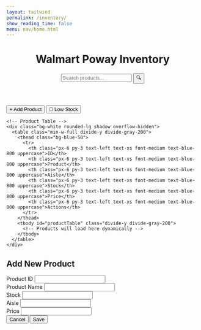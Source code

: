 ```yaml
---
layout: tailwind
permalink: /inventory/
show_reading_time: false
menu: nav/home.html
---
```


<html lang="en">
<head>
  <meta charset="UTF-8">
  <meta name="viewport" content="width=device-width, initial-scale=1.0">
  <title>Walmart Poway - Inventory</title>
  <script src="https://cdn.jsdelivr.net/npm/axios/dist/axios.min.js"></script>
</head>
<body class="bg-gray-100 min-h-screen">
  <!-- Header -->
  <header class="bg-blue-600 text-white shadow-md">
    <div class="container mx-auto px-4 py-3 flex justify-between items-center">
      <h1 class="text-2xl font-bold flex items-center">
        <span class="text-yellow-300">Walmart</span> Poway Inventory
      </h1>
      <div class="relative w-1/3">
        <input 
          type="text" 
          id="searchBar"
          placeholder="Search products..." 
          class="w-full py-2 px-4 rounded-full text-gray-800 focus:outline-none"
        >
        <button id="searchBtn" class="absolute right-2 top-2 text-blue-600">
          🔍
        </button>
      </div>
    </div>
  </header>

  <!-- Main Content -->
  <main class="container mx-auto px-4 py-6">
    <!-- Action Buttons -->
    <div class="flex justify-end mb-6 space-x-3">
      <button 
        id="addProductBtn"
        class="bg-yellow-400 hover:bg-yellow-500 text-blue-800 font-bold py-2 px-4 rounded"
      >
        + Add Product
      </button>
      <button 
        id="lowStockBtn"
        class="bg-blue-600 hover:bg-blue-700 text-white font-bold py-2 px-4 rounded"
      >
        🔔 Low Stock
      </button>
    </div>

    <!-- Product Table -->
    <div class="bg-white rounded-lg shadow overflow-hidden">
      <table class="min-w-full divide-y divide-gray-200">
        <thead class="bg-blue-50">
          <tr>
            <th class="px-6 py-3 text-left text-xs font-medium text-blue-800 uppercase">ID</th>
            <th class="px-6 py-3 text-left text-xs font-medium text-blue-800 uppercase">Product</th>
            <th class="px-6 py-3 text-left text-xs font-medium text-blue-800 uppercase">Aisle</th>
            <th class="px-6 py-3 text-left text-xs font-medium text-blue-800 uppercase">Stock</th>
            <th class="px-6 py-3 text-left text-xs font-medium text-blue-800 uppercase">Price</th>
            <th class="px-6 py-3 text-left text-xs font-medium text-blue-800 uppercase">Actions</th>
          </tr>
        </thead>
        <tbody id="productTable" class="divide-y divide-gray-200">
          <!-- Products will load here dynamically -->
        </tbody>
      </table>
    </div>
  </main>

  <!-- Add Product Modal (Hidden by default) -->
  <div id="addProductModal" class="fixed inset-0 bg-black bg-opacity-50 hidden items-center justify-center">
    <div class="bg-white rounded-lg p-6 w-1/3">
      <h2 class="text-xl font-bold text-blue-800 mb-4">Add New Product</h2>
      <form id="productForm">
        <input type="hidden" id="editProductId">
        <div class="space-y-4">
              <div>
                  <label class="block text-sm font-medium text-gray-700">Product ID</label>
                  <input type="text" id="productId" required class="mt-1 block w-full rounded-md border-gray-300 shadow-sm">
              </div>
              <div>
                  <label class="block text-sm font-medium text-gray-700">Product Name</label>
                  <input type="text" id="productName" required class="mt-1 block w-full rounded-md border-gray-300 shadow-sm">
              </div>
              <div>
                  <label class="block text-sm font-medium text-gray-700">Stock</label>
                  <input type="number" id="productStock" required class="mt-1 block w-full rounded-md border-gray-300 shadow-sm">
              </div>
              <div>
                  <label class="block text-sm font-medium text-gray-700">Aisle</label>
                  <input type="text" id="productAisle" required class="mt-1 block w-full rounded-md border-gray-300 shadow-sm">
              </div>
              <div>
                  <label class="block text-sm font-medium text-gray-700">Price</label>
                  <input type="number" step="0.01" id="productPrice" required class="mt-1 block w-full rounded-md border-gray-300 shadow-sm">
              </div>
        </div>
        <div class="mt-6 flex justify-end space-x-3">
          <button type="button" id="cancelBtn" class="px-4 py-2 border rounded-md">Cancel</button>
          <button type="submit" class="bg-blue-600 text-white px-4 py-2 rounded-md hover:bg-blue-700">Save</button>
        </div>
      </form>
    </div>
  </div>
  <script type="module">
    import { pythonURI, fetchOptions } from '{{ site.baseurl }}/assets/js/api/config.js';
    // DOM Elements
    const productForm = document.getElementById('productForm');
    const addProductModal = document.getElementById('addProductModal');
    const cancelBtn = document.getElementById('cancelBtn');
    const addProductBtn = document.getElementById('addProductBtn');
    // Initialize event listeners
    document.addEventListener('DOMContentLoaded', () => {
        setupEventListeners();
    });
    function setupEventListeners() {
        // Open modal when "+ Add Product" is clicked
        addProductBtn.addEventListener('click', () => {
            addProductModal.classList.remove('hidden');
        });
        // Close modal when cancel is clicked
        cancelBtn.addEventListener('click', () => {
            addProductModal.classList.add('hidden');
            productForm.reset();
        });
        // Handle form submission
      productForm.addEventListener('submit', async (e) => {
          e.preventDefault();
          const productData = {
              product_id: document.getElementById('productId').value,
              name: document.getElementById('productName').value,
              stock: parseInt(document.getElementById('productStock').value),
              aisle: document.getElementById('productAisle').value,
              price: parseFloat(document.getElementById('productPrice').value)
          };
          try {
              const response = await fetch(`${pythonURI}/api/inventory/`, {
                  method: 'POST',
                  headers: {
                      'Content-Type': 'application/json',
                  },
                  body: JSON.stringify(productData)
              });
              const result = await response.json();
              if (!response.ok) {
                  // Handle specific error cases
                  if (response.status === 409) {
                      throw new Error(`Product ID ${productData.product_id} already exists. Please use a different ID.`);
                  }
                  throw new Error(result.message || 'Failed to add product');
              }
              alert(`Product added successfully! ID: ${result.product_id}`);
              closeModal();
              await refreshProductTable();
          } catch (error) {
              console.error('Error:', error);
              // Show user-friendly error message
              alert(`Error: ${error.message}`);
          }
      });
    }
</script>
</body>
</html>